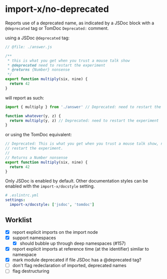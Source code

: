 # import-x/no-deprecated

<!-- end auto-generated rule header -->

Reports use of a deprecated name, as indicated by a JSDoc block with a `@deprecated`
tag or TomDoc `Deprecated:` comment.

using a JSDoc `@deprecated` tag:

```js
// @file: ./answer.js

/**
 * this is what you get when you trust a mouse talk show
 * @deprecated need to restart the experiment
 * @returns {Number} nonsense
 */
export function multiply(six, nine) {
  return 42
}
```

will report as such:

```js
import { multiply } from './answer' // Deprecated: need to restart the experiment

function whatever(y, z) {
  return multiply(y, z) // Deprecated: need to restart the experiment
}
```

or using the TomDoc equivalent:

```js
// Deprecated: This is what you get when you trust a mouse talk show, need to
// restart the experiment.
//
// Returns a Number nonsense
export function multiply(six, nine) {
  return 42
}
```

Only JSDoc is enabled by default. Other documentation styles can be enabled with
the `import-x/docstyle` setting.

```yaml
# .eslintrc.yml
settings:
  import-x/docstyle: ['jsdoc', 'tomdoc']
```

## Worklist

- [x] report explicit imports on the import node
- [x] support namespaces
  - [x] should bubble up through deep namespaces (#157)
- [x] report explicit imports at reference time (at the identifier) similar to namespace
- [x] mark module deprecated if file JSDoc has a @deprecated tag?
- [ ] don't flag redeclaration of imported, deprecated names
- [ ] flag destructuring
